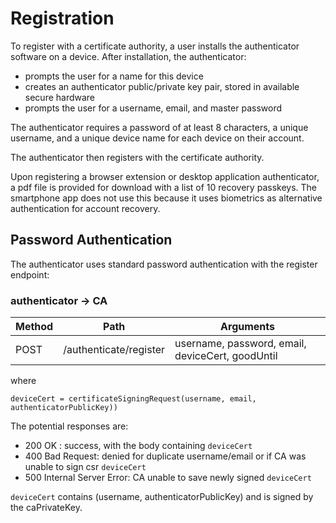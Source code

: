 # Registration

To register with a certificate authority, a user installs the authenticator
software on a device. After installation, the authenticator:

- prompts the user for a name for this device
- creates an authenticator public/private key pair, stored in available secure hardware
- prompts the user for a username, email, and master password

The authenticator requires a password of at least 8 characters, a unique username,
and a unique device name for each device on their account.

The authenticator then registers with the certificate authority.

Upon registering a browser extension or desktop application authenticator, a
pdf file is provided for download with a list of 10 recovery passkeys. The smartphone
app does not use this because it uses biometrics as alternative authentication
for account recovery.

## Password Authentication

The authenticator uses standard password authentication with the register endpoint:

### authenticator -> CA

| Method | Path                   | Arguments                                        |
| ------ | ---------------------- | ------------------------------------------------ |
| POST   | /authenticate/register | username, password, email, deviceCert, goodUntil |

where

```
deviceCert = certificateSigningRequest(username, email, authenticatorPublicKey))
```
The potential responses are:

- 200 OK : success, with the body containing `deviceCert`
- 400 Bad Request: denied for duplicate username/email or if CA was unable to sign csr `deviceCert`
- 500 Internal Server Error: CA unable to save newly signed `deviceCert`

`deviceCert` contains (username, authenticatorPublicKey) and is signed by the caPrivateKey.
